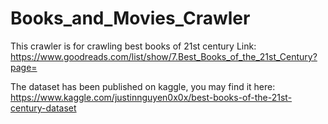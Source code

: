 # Books_and_Movies_Crawler

This crawler is for crawling best books of 21st century
Link: https://www.goodreads.com/list/show/7.Best_Books_of_the_21st_Century?page=

The dataset has been published on kaggle, you may find it here: https://www.kaggle.com/justinnguyen0x0x/best-books-of-the-21st-century-dataset